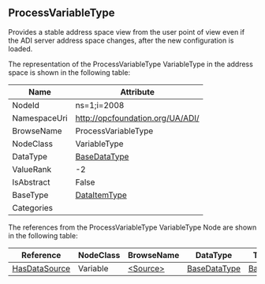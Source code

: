 <!-- objecttype -->
## ProcessVariableType
Provides a stable address space view from the user point of view even if the ADI server address space changes, after the new configuration is loaded.  
<!-- end of text -->
The representation of the ProcessVariableType VariableType in the address space is shown in the following table:  

|Name|Attribute|
|---|---|
|NodeId|ns=1;i=2008|
|NamespaceUri|http://opcfoundation.org/UA/ADI/|
|BrowseName|ProcessVariableType|
|NodeClass|VariableType|
|DataType|[BaseDataType](../../../Core/Part3/DataTypes/BaseDataType/readme.md)|
|ValueRank|-2|
|IsAbstract|False|
|BaseType|[DataItemType](../../../Core/Part8/VariableTypes/DataItemType/readme.md)|
|Categories||

The references from the ProcessVariableType VariableType Node are shown in the following table:  

|Reference|NodeClass|BrowseName|DataType|TypeDefinition|ModellingRule|
|---|---|---|---|---|---|
|[HasDataSource](../../ReferenceTypes/HasDataSource/readme.md)|Variable|[&lt;Source&gt;](#&lt;Source&gt;)|[BaseDataType](../../../Core/Part3/DataTypes/BaseDataType/readme.md)|[BaseVariableType](../../../Core/Part5/VariableTypes/BaseVariableType/readme.md)|[MandatoryPlaceholder](../../../Core/Objects/MandatoryPlaceholder/readme.md)|


